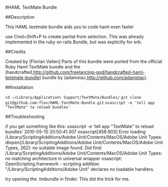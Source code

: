#HAML TextMate Bundle

##Description

This HAML textmate bundle aids you to code haml even faster

use Cmd+Shift+P to create partial from selection.
This was already implemented in the ruby on rails Bundle, but was explicitly for erb.

##Credits

Created by [Florian Vallen]
Parts of this bundle were ported from the official Ruby Haml TextMate bundle and the (handcrafted,http://github.com/freelancing-god/handcrafted-haml-textmate-bundle) bundle by (adamstac,http://github.com/adamstac).

##Installation

`cd ~/Library/Application\ Support/TextMate/Bundles/`
`git clone git@github.com:flov/HAML-TextMate-Bundle.git`
`osascript -e 'tell app "TextMate" to reload bundles'`

##Troubleshooting

if you get something like this:
osascript -e 'tell app "TextMate" to reload bundles'
2010-05-10 20:50:41.307 osascript[456:903] Error loading /Library/ScriptingAdditions/Adobe Unit/Contents/MacOS/Adobe Unit Types:  dlopen(/Library/ScriptingAdditions/Adobe Unit/Contents/MacOS/Adobe Unit Types, 262): no suitable image found.  Did find:
/Library/ScriptingAdditions/Adobe Unit/Contents/MacOS/Adobe Unit Types: no matching architecture in universal wrapper
osascript: OpenScripting.framework - scripting addition "/Library/ScriptingAdditions/Adobe Unit" declares no loadable handlers.

try opening the .tmbundle in finder. This did the trick for me.
